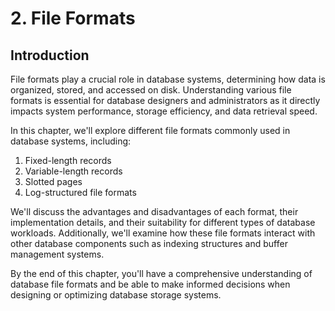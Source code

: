 # 2. File Formats

## Introduction

File formats play a crucial role in database systems, determining how data is organized, stored, and accessed on disk. Understanding various file formats is essential for database designers and administrators as it directly impacts system performance, storage efficiency, and data retrieval speed.

In this chapter, we'll explore different file formats commonly used in database systems, including:

1. Fixed-length records
2. Variable-length records
3. Slotted pages
4. Log-structured file formats

We'll discuss the advantages and disadvantages of each format, their implementation details, and their suitability for different types of database workloads. Additionally, we'll examine how these file formats interact with other database components such as indexing structures and buffer management systems.

By the end of this chapter, you'll have a comprehensive understanding of database file formats and be able to make informed decisions when designing or optimizing database storage systems.
